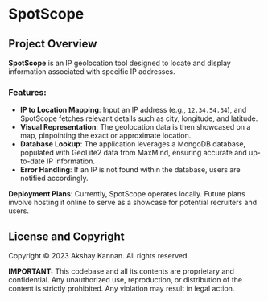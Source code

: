 # SpotScope

## Project Overview

**SpotScope** is an IP geolocation tool designed to locate and display information associated with specific IP addresses.

### Features:

- **IP to Location Mapping**: Input an IP address (e.g., `12.34.54.34`), and SpotScope fetches relevant details such as city, longitude, and latitude.
- **Visual Representation**: The geolocation data is then showcased on a map, pinpointing the exact or approximate location.
- **Database Lookup**: The application leverages a MongoDB database, populated with GeoLite2 data from MaxMind, ensuring accurate and up-to-date IP information.
- **Error Handling**: If an IP is not found within the database, users are notified accordingly.

**Deployment Plans**: Currently, SpotScope operates locally. Future plans involve hosting it online to serve as a showcase for potential recruiters and users.

## License and Copyright
Copyright © 2023 Akshay Kannan. All rights reserved.

**IMPORTANT:** This codebase and all its contents are proprietary and confidential. Any unauthorized use, reproduction, or distribution of the content is strictly prohibited. Any violation may result in legal action.
